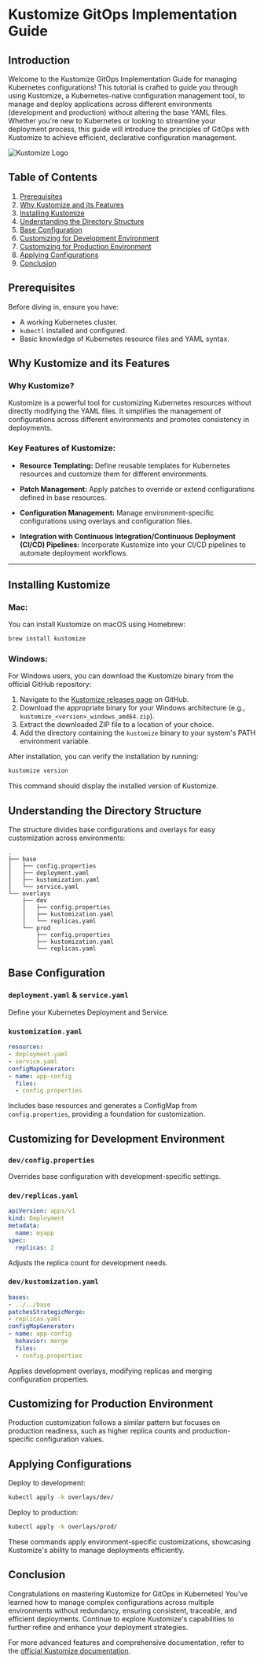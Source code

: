 # Kustomize GitOps Implementation Guide

## Introduction

Welcome to the Kustomize GitOps Implementation Guide for managing Kubernetes configurations! This tutorial is crafted to guide you through using Kustomize, a Kubernetes-native configuration management tool, to manage and deploy applications across different environments (development and production) without altering the base YAML files. Whether you're new to Kubernetes or looking to streamline your deployment process, this guide will introduce the principles of GitOps with Kustomize to achieve efficient, declarative configuration management.


![Kustomize Logo](https://media.dev.to/cdn-cgi/image/width=1000,height=420,fit=cover,gravity=auto,format=auto/https%3A%2F%2Fdev-to-uploads.s3.amazonaws.com%2Fuploads%2Farticles%2F7szhk49k18jr9yjxyomd.png)

## Table of Contents

1. [Prerequisites](#prerequisites)
1. [Why Kustomize and its Features](#why-kustomize-and-its-features)
2. [Installing Kustomize](#installing-kustomize)
3. [Understanding the Directory Structure](#understanding-the-directory-structure)
4. [Base Configuration](#base-configuration)
5. [Customizing for Development Environment](#customizing-for-development-environment)
6. [Customizing for Production Environment](#customizing-for-production-environment)
7. [Applying Configurations](#applying-configurations)
8. [Conclusion](#conclusion)

## Prerequisites

Before diving in, ensure you have:

- A working Kubernetes cluster.
- `kubectl` installed and configured.
- Basic knowledge of Kubernetes resource files and YAML syntax.


## Why Kustomize and its Features

### Why Kustomize?

Kustomize is a powerful tool for customizing Kubernetes resources without directly modifying the YAML files. It simplifies the management of configurations across different environments and promotes consistency in deployments. 

### Key Features of Kustomize:

- **Resource Templating:** Define reusable templates for Kubernetes resources and customize them for different environments.

- **Patch Management:** Apply patches to override or extend configurations defined in base resources.

- **Configuration Management:** Manage environment-specific configurations using overlays and configuration files.

- **Integration with Continuous Integration/Continuous Deployment (CI/CD) Pipelines:** Incorporate Kustomize into your CI/CD pipelines to automate deployment workflows.

---

## Installing Kustomize

### Mac:

You can install Kustomize on macOS using Homebrew:

```bash
brew install kustomize
```

### Windows:

For Windows users, you can download the Kustomize binary from the official GitHub repository:

1. Navigate to the [Kustomize releases page](https://github.com/kubernetes-sigs/kustomize/releases) on GitHub.
2. Download the appropriate binary for your Windows architecture (e.g., `kustomize_<version>_windows_amd64.zip`).
3. Extract the downloaded ZIP file to a location of your choice.
4. Add the directory containing the `kustomize` binary to your system's PATH environment variable.

After installation, you can verify the installation by running:

```bash
kustomize version
```

This command should display the installed version of Kustomize.


## Understanding the Directory Structure

The structure divides base configurations and overlays for easy customization across environments:

```
.
├── base
│   ├── config.properties
│   ├── deployment.yaml
│   ├── kustomization.yaml
│   └── service.yaml
└── overlays
    ├── dev
    │   ├── config.properties
    │   ├── kustomization.yaml
    │   └── replicas.yaml
    └── prod
        ├── config.properties
        ├── kustomization.yaml
        └── replicas.yaml
```

## Base Configuration

### `deployment.yaml` & `service.yaml`

Define your Kubernetes Deployment and Service.

### `kustomization.yaml`

```yaml
resources:
- deployment.yaml
- service.yaml
configMapGenerator:
- name: app-config
  files:
  - config.properties
```

Includes base resources and generates a ConfigMap from `config.properties`, providing a foundation for customization.

## Customizing for Development Environment

### `dev/config.properties`

Overrides base configuration with development-specific settings.

### `dev/replicas.yaml`

```yaml
apiVersion: apps/v1
kind: Deployment
metadata:
  name: myapp
spec:
  replicas: 2
```

Adjusts the replica count for development needs.

### `dev/kustomization.yaml`

```yaml
bases:
- ../../base
patchesStrategicMerge:
- replicas.yaml
configMapGenerator:
- name: app-config
  behavior: merge
  files:
  - config.properties
```

Applies development overlays, modifying replicas and merging configuration properties.

## Customizing for Production Environment

Production customization follows a similar pattern but focuses on production readiness, such as higher replica counts and production-specific configuration values.

## Applying Configurations

Deploy to development:

```bash
kubectl apply -k overlays/dev/
```

Deploy to production:

```bash
kubectl apply -k overlays/prod/
```

These commands apply environment-specific customizations, showcasing Kustomize's ability to manage deployments efficiently.

## Conclusion

Congratulations on mastering Kustomize for GitOps in Kubernetes! You've learned how to manage complex configurations across multiple environments without redundancy, ensuring consistent, traceable, and efficient deployments. Continue to explore Kustomize's capabilities to further refine and enhance your deployment strategies.

For more advanced features and comprehensive documentation, refer to the [official Kustomize documentation](https://kubectl.docs.kubernetes.io/).